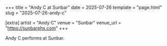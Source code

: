 +++
title = "Andy C at Sunbar"
date = 2025-07-26
template = "page.html"
slug = "2025-07-26-andy-c"

[extra]
artist = "Andy C"
venue = "Sunbar"
venue_url = "https://sunbarphx.com"
+++

Andy C performs at Sunbar.
